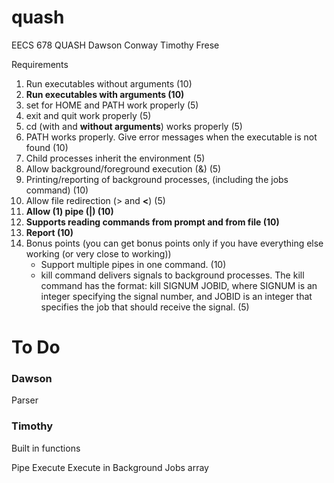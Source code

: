 # quash
EECS 678 QUASH 
Dawson Conway
Timothy Frese

Requirements
<ol>
<li>Run executables without arguments (10)</li>
<li><b>Run executables with arguments (10)</b></li>
<li>set for HOME and PATH work properly (5)</li>
<li>exit and quit work properly (5)</li>
<li>cd (with and <b>without arguments</b>) works properly (5)</li>
<li>PATH works properly. Give error messages when the executable is not found (10)</li>
<li>Child processes inherit the environment (5)</li>
<li>Allow background/foreground execution (&) (5)</li>
<li>Printing/reporting of background processes, (including the jobs command) (10)</li>
<li>Allow file redirection (&gt; and <b>&lt;</b>) (5)</li>
<li><b>Allow (1) pipe (|) (10)</b></li>
<li><b>Supports reading commands from prompt and from file (10)</b></li>
<li><b>Report (10)</b></li>
<li>Bonus points (you can get bonus points only if you have everything else working (or very close to working))<ul>
<li>Support multiple pipes in one command. (10)</li>
<li>kill command delivers signals to background processes. The kill command has the format: kill SIGNUM JOBID, where SIGNUM is an integer specifying the signal number, and JOBID is an integer that specifies the job that should receive the signal. (5)</li></ul></li>
</ol>

<h1>To Do</h1>
<h3>Dawson</h3>
Parser
<h3>Timothy</h3>
Built in functions


Pipe
Execute
Execute in Background
Jobs array
